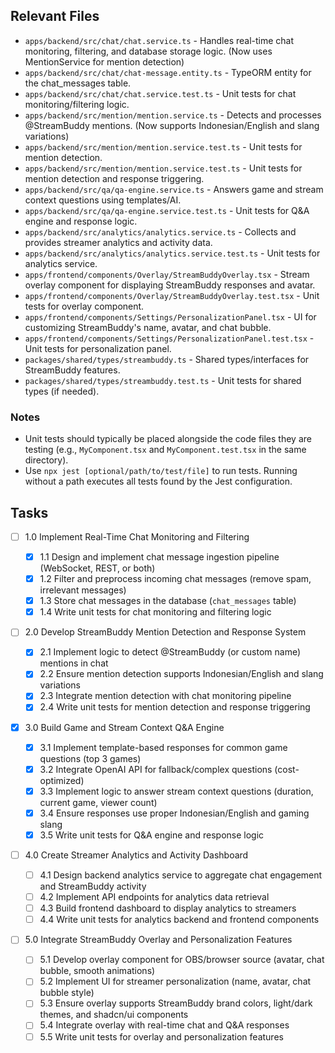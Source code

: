 ## Relevant Files

- `apps/backend/src/chat/chat.service.ts` - Handles real-time chat monitoring, filtering, and database storage logic. (Now uses MentionService for mention detection)
- `apps/backend/src/chat/chat-message.entity.ts` - TypeORM entity for the chat_messages table.
- `apps/backend/src/chat/chat.service.test.ts` - Unit tests for chat monitoring/filtering logic.
- `apps/backend/src/mention/mention.service.ts` - Detects and processes @StreamBuddy mentions. (Now supports Indonesian/English and slang variations)
- `apps/backend/src/mention/mention.service.test.ts` - Unit tests for mention detection.
- `apps/backend/src/mention/mention.service.test.ts` - Unit tests for mention detection and response triggering.
- `apps/backend/src/qa/qa-engine.service.ts` - Answers game and stream context questions using templates/AI.
- `apps/backend/src/qa/qa-engine.service.test.ts` - Unit tests for Q&A engine and response logic.
- `apps/backend/src/analytics/analytics.service.ts` - Collects and provides streamer analytics and activity data.
- `apps/backend/src/analytics/analytics.service.test.ts` - Unit tests for analytics service.
- `apps/frontend/components/Overlay/StreamBuddyOverlay.tsx` - Stream overlay component for displaying StreamBuddy responses and avatar.
- `apps/frontend/components/Overlay/StreamBuddyOverlay.test.tsx` - Unit tests for overlay component.
- `apps/frontend/components/Settings/PersonalizationPanel.tsx` - UI for customizing StreamBuddy's name, avatar, and chat bubble.
- `apps/frontend/components/Settings/PersonalizationPanel.test.tsx` - Unit tests for personalization panel.
- `packages/shared/types/streambuddy.ts` - Shared types/interfaces for StreamBuddy features.
- `packages/shared/types/streambuddy.test.ts` - Unit tests for shared types (if needed).

### Notes

- Unit tests should typically be placed alongside the code files they are testing (e.g., `MyComponent.tsx` and `MyComponent.test.tsx` in the same directory).
- Use `npx jest [optional/path/to/test/file]` to run tests. Running without a path executes all tests found by the Jest configuration.

## Tasks

- [ ] 1.0 Implement Real-Time Chat Monitoring and Filtering

  - [x] 1.1 Design and implement chat message ingestion pipeline (WebSocket, REST, or both)
  - [x] 1.2 Filter and preprocess incoming chat messages (remove spam, irrelevant messages)
  - [x] 1.3 Store chat messages in the database (`chat_messages` table)
  - [x] 1.4 Write unit tests for chat monitoring and filtering logic

- [ ] 2.0 Develop StreamBuddy Mention Detection and Response System

  - [x] 2.1 Implement logic to detect @StreamBuddy (or custom name) mentions in chat
  - [x] 2.2 Ensure mention detection supports Indonesian/English and slang variations
  - [x] 2.3 Integrate mention detection with chat monitoring pipeline
  - [x] 2.4 Write unit tests for mention detection and response triggering

- [x] 3.0 Build Game and Stream Context Q&A Engine

  - [x] 3.1 Implement template-based responses for common game questions (top 3 games)
  - [x] 3.2 Integrate OpenAI API for fallback/complex questions (cost-optimized)
  - [x] 3.3 Implement logic to answer stream context questions (duration, current game, viewer count)
  - [x] 3.4 Ensure responses use proper Indonesian/English and gaming slang
  - [x] 3.5 Write unit tests for Q&A engine and response logic

- [ ] 4.0 Create Streamer Analytics and Activity Dashboard

  - [ ] 4.1 Design backend analytics service to aggregate chat engagement and StreamBuddy activity
  - [ ] 4.2 Implement API endpoints for analytics data retrieval
  - [ ] 4.3 Build frontend dashboard to display analytics to streamers
  - [ ] 4.4 Write unit tests for analytics backend and frontend components

- [ ] 5.0 Integrate StreamBuddy Overlay and Personalization Features
  - [ ] 5.1 Develop overlay component for OBS/browser source (avatar, chat bubble, smooth animations)
  - [ ] 5.2 Implement UI for streamer personalization (name, avatar, chat bubble style)
  - [ ] 5.3 Ensure overlay supports StreamBuddy brand colors, light/dark themes, and shadcn/ui components
  - [ ] 5.4 Integrate overlay with real-time chat and Q&A responses
  - [ ] 5.5 Write unit tests for overlay and personalization features
